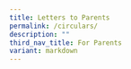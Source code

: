 ```yaml
---
title: Letters to Parents
permalink: /circulars/
description: ""
third_nav_title: For Parents
variant: markdown
---
```

